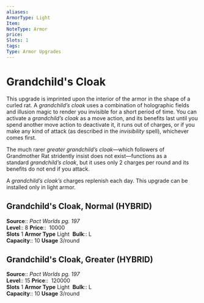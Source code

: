 ```yaml
---
aliases: 
ArmorType: Light
Item:
NoteType: Armor
price:  
Slots: 1
tags: 
Type: Armor Upgrades
---
```


# Grandchild's Cloak

This upgrade is imprinted upon the interior of the armor in the shape of a curled rat. A _grandchild’s cloak_ uses a combination of holographic fields and illusion magic to render you invisible for a short period of time. You can activate a _grandchild’s cloak_ as a move action, and its benefits last until you spend another move action to deactivate it, it runs out of charges, or if you make any kind of attack (as described in the _invisibility_ spell), whichever comes first.  
  
The much rarer _greater grandchild’s cloak_—which followers of Grandmother Rat stridently insist does not exist—functions as a standard _grandchild’s cloak_, but it uses only 2 charges per round and its benefits do not end if you attack.  
  
A _grandchild’s cloak’s_ charges replenish each day. This upgrade can be installed only in light armor.  

## Grandchild's Cloak, Normal (HYBRID)

**Source**:: _Pact Worlds pg. 197_  
**Level**:: 8
**Price**::  10000  
**Slots** 1 **Armor Type** Light 
**Bulk**:: L  
**Capacity**:: 10 **Usage** 3/round  
  

## Grandchild's Cloak, Greater (HYBRID)

**Source**:: _Pact Worlds pg. 197_  
**Level**:: 15
**Price**::  120000  
**Slots** 1 **Armor Type** Light 
**Bulk**:: L  
**Capacity**:: 10 **Usage** 3/round
